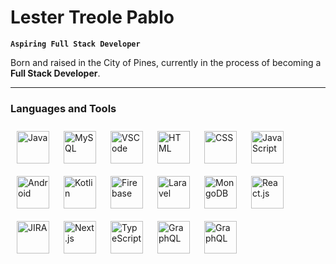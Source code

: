 # Lester Treole Pablo

**`Aspiring Full Stack Developer`**

Born and raised in the City of Pines, currently in the process of becoming a **Full Stack Developer**.

---

### Languages and Tools

<img
  align="left"
  alt="Java"
  width="52px"
  style="padding: 10px"
  src="https://cdn.jsdelivr.net/gh/devicons/devicon/icons/java/java-original.svg"
/>
<img
  align="left"
  alt="MySQL"
  width="52px"
  style="padding: 10px"
  src="https://cdn.jsdelivr.net/gh/devicons/devicon/icons/mysql/mysql-original-wordmark.svg"
/>
<img
  align="left"
  alt="VSCode"
  width="52px"
  style="padding: 10px"
  src="https://cdn.jsdelivr.net/gh/devicons/devicon/icons/vscode/vscode-original.svg"
/>
<img
  align="left"
  alt="HTML"
  width="52px"
  style="padding: 10px"
  src="https://cdn.jsdelivr.net/gh/devicons/devicon/icons/html5/html5-original.svg"
/>
<img
  align="left"
  alt="CSS"
  width="52px"
  style="padding: 10px"
  src="https://cdn.jsdelivr.net/gh/devicons/devicon/icons/css3/css3-original.svg"
/>
<img
  align="left"
  alt="JavaScript"
  width="52px"
  style="padding: 10px"
  src="https://cdn.jsdelivr.net/gh/devicons/devicon/icons/javascript/javascript-plain.svg"
/>
<img
  align="left"
  alt="Android"
  width="52px"
  style="padding: 10px"
  src="https://cdn.jsdelivr.net/gh/devicons/devicon/icons/android/android-original.svg"
/>
<img
  align="left"
  alt="Kotlin"
  width="52px"
  style="padding: 10px"
  src="https://cdn.jsdelivr.net/gh/devicons/devicon/icons/kotlin/kotlin-original.svg"
/>
<img
  align="left"
  alt="Firebase"
  width="52px"
  style="padding: 10px"
  src="https://cdn.jsdelivr.net/gh/devicons/devicon/icons/firebase/firebase-plain.svg"
/>
<img
  align="left"
  alt="Laravel"
  width="52px"
  style="padding: 10px"
  src="https://cdn.jsdelivr.net/gh/devicons/devicon/icons/laravel/laravel-plain.svg"
/>
<img
  align="left"
  alt="MongoDB"
  width="52px"
  style="padding: 10px"
  src="https://cdn.jsdelivr.net/gh/devicons/devicon/icons/mongodb/mongodb-original-wordmark.svg"
/>
<img
  align="left"
  alt="React.js"
  width="52px"
  style="padding: 10px"
  src="https://cdn.jsdelivr.net/gh/devicons/devicon/icons/react/react-original.svg"
/>
<img
  align="left"
  alt="JIRA"
  width="52px"
  style="padding: 10px"
  src="https://cdn.jsdelivr.net/gh/devicons/devicon/icons/jira/jira-original.svg"
/>
<img
  align="left"
  alt="Next.js"
  width="52px"
  style="padding: 10px"
  src="https://cdn.jsdelivr.net/gh/devicons/devicon/icons/nextjs/nextjs-original.svg"
/>
<img
  align="left"
  alt="TypeScript"
  width="52px"
  style="padding: 10px"
  src="https://cdn.jsdelivr.net/gh/devicons/devicon/icons/typescript/typescript-plain.svg"
/>
<img
  align="left"
  alt="GraphQL"
  width="52px"
  style="padding: 10px"
  src="https://cdn.jsdelivr.net/gh/devicons/devicon/icons/graphql/graphql-plain.svg"
/>
<img
  align="left"
  alt="GraphQL"
  width="52px"
  style="padding: 10px"
  src="https://cdn.jsdelivr.net/gh/devicons/devicon/icons/nodejs/nodejs-original.svg"
/>


          
